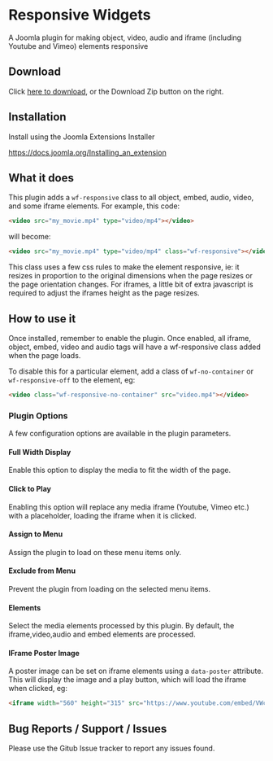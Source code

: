 # Responsive Widgets
A Joomla plugin for making object, video, audio and iframe (including Youtube and Vimeo) elements responsive

## Download
Click [here to download](https://github.com/widgetfactory/wf_responsive_widgets/archive/master.zip), or the Download Zip button on the right.

## Installation
Install using the Joomla Extensions Installer

https://docs.joomla.org/Installing_an_extension

## What it does
This plugin adds a `wf-responsive` class to all object, embed, audio, video, and some iframe elements. For example, this code:

```html 
<video src="my_movie.mp4" type="video/mp4"></video>
```

will become:

```html
<video src="my_movie.mp4" type="video/mp4" class="wf-responsive"></video>
```

This class uses a few css rules to make the element responsive, ie: it resizes in proportion to the original dimensions when the page resizes or the page orientation changes. For iframes, a little bit of extra javascript is required to adjust the iframes height as the page resizes.

## How to use it
Once installed, remember to enable the plugin. Once enabled, all iframe, object, embed, video and audio tags will have a wf-responsive class added when the page loads.

To disable this for a particular element, add a class of `wf-no-container` or `wf-responsive-off` to the element, eg: 
```html
<video class="wf-responsive-no-container" src="video.mp4"></video>
```

### Plugin Options
A few configuration options are available in the plugin parameters.

#### Full Width Display
Enable this option to display the media to fit the width of the page.

#### Click to Play
Enabling this option will replace any media iframe (Youtube, Vimeo etc.) with a placeholder, loading the iframe when it is clicked.

#### Assign to Menu
Assign the plugin to load on these menu items only.

#### Exclude from Menu
Prevent the plugin from loading on the selected menu items.

#### Elements
Select the media elements processed by this plugin. By default, the iframe,video,audio and embed elements are processed.

#### IFrame Poster Image
A poster image can be set on iframe elements using a ```data-poster``` attribute. This will display the image and a play button, which will load the iframe when clicked, eg:
```html
<iframe width="560" height="315" src="https://www.youtube.com/embed/VWcG8mpc208" data-poster="images/joomla.jpg" frameborder="0"></iframe>
```

## Bug Reports / Support / Issues
Please use the Gitub Issue tracker to report any issues found.